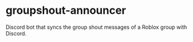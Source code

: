# groupshout-announcer
Discord bot that syncs the group shout messages of a Roblox group with Discord.
